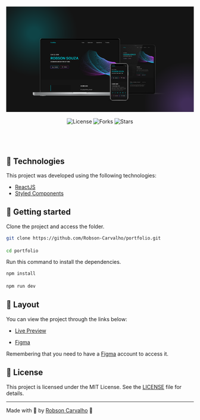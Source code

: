 <p align="center">
  <img alt="portfolio" src=".github/preview.png">
</p>

<p align="center">
  <img  src="https://img.shields.io/static/v1?label=license&message=MIT&color=131313&labelColor=323A46" alt="License">
  
  <img src="https://img.shields.io/github/forks/Robson-Carvalho/portfolio?label=forks&message=MIT&color=131313&labelColor=323A46" alt="Forks">

  <img src="https://img.shields.io/github/stars/Robson-Carvalho/portfolio?label=stars&message=MIT&color=131313&labelColor=323A46" alt="Stars">
</p>

<h1 align="center">
    <!-- <img alt="portfolio" title="portfolio" src=".github/preview.gif" /> -->
</h1>

<br>

## 🧪 Technologies

This project was developed using the following technologies:

- [ReactJS](https://reactjs.org/)
- [Styled Components](https://styled-components.com/)

## 🚀 Getting started

Clone the project and access the folder.

```bash
git clone https://github.com/Robson-Carvalho/portfolio.git

cd portfolio
```

Run this command to install the dependencies.

```bash
npm install

npm run dev
```

## 🔖 Layout

You can view the project through the links below:

- [Live Preview](https://portfolio-robson-carvalho.vercel.app/)

- [Figma](<https://www.figma.com/file/YHwh8k7Fk5JSEwLXrPN7Z4/Desafios---Codel%C3%A2ndia-(Copy)?node-id=58198%3A756&t=9TJRAd9uucPlKq3J-0>)

Remembering that you need to have a [Figma](http://figma.com/) account to access it.

## 📝 License

This project is licensed under the MIT License. See the [LICENSE](./LICENSE.md) file for details.

---

Made with 💜 by [Robson Carvalho](https://portfolio-robson-carvalho.vercel.app/) 👋
